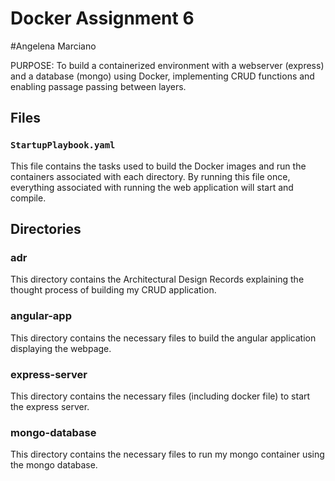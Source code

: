 # Docker Assignment 6
#Angelena Marciano

PURPOSE: To build a containerized environment with a webserver (express) and a database (mongo) using Docker, implementing CRUD functions and enabling passage passing between layers. 

## Files

### `StartupPlaybook.yaml`

This file contains the tasks used to build the Docker images and run the containers associated with each directory. By running this file once, everything associated with running the web application will start and compile.

## Directories

### adr

This directory contains the Architectural Design Records explaining the thought process of building my CRUD application.

### angular-app

This directory contains the necessary files to build the angular application displaying the webpage.

### express-server

This directory contains the necessary files (including docker file) to start the express server.

### mongo-database

This directory contains the necessary files to run my mongo container using the mongo database.
